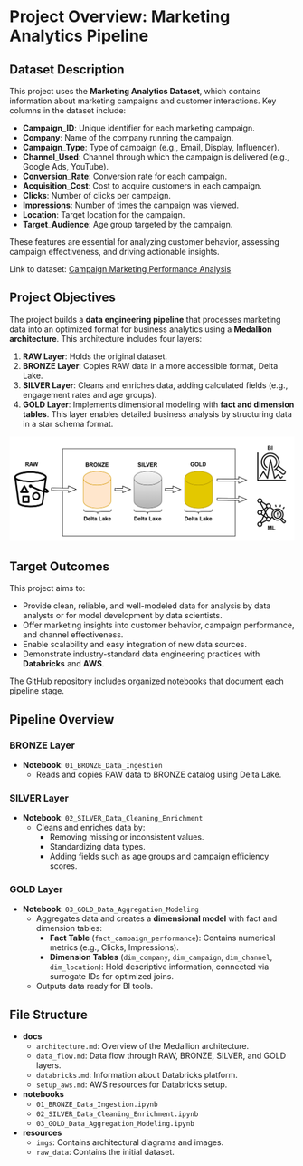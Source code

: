 # Project Overview: Marketing Analytics Pipeline

## Dataset Description

This project uses the **Marketing Analytics Dataset**, which contains information about marketing campaigns and customer interactions. Key columns in the dataset include:

- **Campaign_ID**: Unique identifier for each marketing campaign.
- **Company**: Name of the company running the campaign.
- **Campaign_Type**: Type of campaign (e.g., Email, Display, Influencer).
- **Channel_Used**: Channel through which the campaign is delivered (e.g., Google Ads, YouTube).
- **Conversion_Rate**: Conversion rate for each campaign.
- **Acquisition_Cost**: Cost to acquire customers in each campaign.
- **Clicks**: Number of clicks per campaign.
- **Impressions**: Number of times the campaign was viewed.
- **Location**: Target location for the campaign.
- **Target_Audience**: Age group targeted by the campaign.

These features are essential for analyzing customer behavior, assessing campaign effectiveness, and driving actionable insights.

Link to dataset: [Campaign Marketing Performance Analysis](https://www.kaggle.com/code/dinachanthan/campaign-marketing-performance-analysis?select=marketing_campaign_dataset.csv)

## Project Objectives

The project builds a **data engineering pipeline** that processes marketing data into an optimized format for business analytics using a **Medallion architecture**. This architecture includes four layers:

1. **RAW Layer**: Holds the original dataset.
2. **BRONZE Layer**: Copies RAW data in a more accessible format, Delta Lake.
3. **SILVER Layer**: Cleans and enriches data, adding calculated fields (e.g., engagement rates and age groups).
4. **GOLD Layer**: Implements dimensional modeling with **fact and dimension tables**. This layer enables detailed business analysis by structuring data in a star schema format.

 <img src="../resources/imgs/medallion_architecture.png" alt="GOLD Layer Setup" width="600"/>

## Target Outcomes

This project aims to:
- Provide clean, reliable, and well-modeled data for analysis by data analysts or for model development by data scientists.
- Offer marketing insights into customer behavior, campaign performance, and channel effectiveness.
- Enable scalability and easy integration of new data sources.
- Demonstrate industry-standard data engineering practices with **Databricks** and **AWS**.

The GitHub repository includes organized notebooks that document each pipeline stage.

## Pipeline Overview

### BRONZE Layer
- **Notebook**: `01_BRONZE_Data_Ingestion`
  - Reads and copies RAW data to BRONZE catalog using Delta Lake.

### SILVER Layer
- **Notebook**: `02_SILVER_Data_Cleaning_Enrichment`
  - Cleans and enriches data by:
    - Removing missing or inconsistent values.
    - Standardizing data types.
    - Adding fields such as age groups and campaign efficiency scores.

### GOLD Layer
- **Notebook**: `03_GOLD_Data_Aggregation_Modeling`
  - Aggregates data and creates a **dimensional model** with fact and dimension tables:
    - **Fact Table** (`fact_campaign_performance`): Contains numerical metrics (e.g., Clicks, Impressions).
    - **Dimension Tables** (`dim_company`, `dim_campaign`, `dim_channel`, `dim_location`): Hold descriptive information, connected via surrogate IDs for optimized joins.
  - Outputs data ready for BI tools.

## File Structure

- **docs**
  - `architecture.md`: Overview of the Medallion architecture.
  - `data_flow.md`: Data flow through RAW, BRONZE, SILVER, and GOLD layers.
  - `databricks.md`: Information about Databricks platform.
  - `setup_aws.md`: AWS resources for Databricks setup.
- **notebooks**
  - `01_BRONZE_Data_Ingestion.ipynb`
  - `02_SILVER_Data_Cleaning_Enrichment.ipynb`
  - `03_GOLD_Data_Aggregation_Modeling.ipynb`
- **resources**
  - `imgs`: Contains architectural diagrams and images.
  - `raw_data`: Contains the initial dataset.
